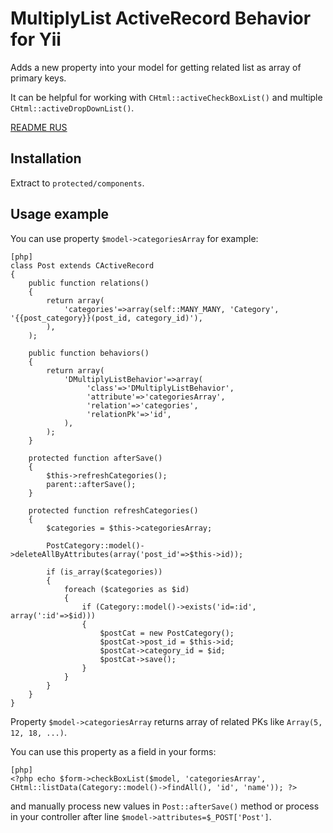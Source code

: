MultiplyList ActiveRecord Behavior for Yii
==========================

Adds a new property into your model for getting related list as array of primary keys.

It can be helpful for working with `CHtml::activeCheckBoxList()` and multiple `CHtml::activeDropDownList()`.

[README RUS](http://www.elisdn.ru/blog/26/chekboksi-dlia-sviazei-mnogie-ko-mnogim-v-yii)

Installation
------------

Extract to `protected/components`.

Usage example
-------------

You can use property `$model->categoriesArray` for example:

~~~
[php]
class Post extends CActiveRecord
{
    public function relations()
    {
        return array(
            'categories'=>array(self::MANY_MANY, 'Category', '{{post_category}}(post_id, category_id)'),
        ),
    );

    public function behaviors()
    {
        return array(
            'DMultiplyListBehavior'=>array(
                 'class'=>'DMultiplyListBehavior',
                 'attribute'=>'categoriesArray',
                 'relation'=>'categories',
                 'relationPk'=>'id',
            ),
        );
    }

    protected function afterSave()
    {
        $this->refreshCategories();
        parent::afterSave();
    }

    protected function refreshCategories()
    {
        $categories = $this->categoriesArray;
 
        PostCategory::model()->deleteAllByAttributes(array('post_id'=>$this->id));
 
        if (is_array($categories))
        {
            foreach ($categories as $id)
            {
                if (Category::model()->exists('id=:id', array(':id'=>$id)))
                {
                    $postCat = new PostCategory();
                    $postCat->post_id = $this->id;
                    $postCat->category_id = $id;
                    $postCat->save();
                }
            }
        }
    }
}
~~~

Property `$model->categoriesArray` returns array of related PKs like `Array(5, 12, 18, ...)`.

You can use this property as a field in your forms:

~~~
[php]
<?php echo $form->checkBoxList($model, 'categoriesArray', CHtml::listData(Category::model()->findAll(), 'id', 'name')); ?>
~~~

and manually process new values in `Post::afterSave()` method or process in your controller after line `$model->attributes=$_POST['Post']`.
